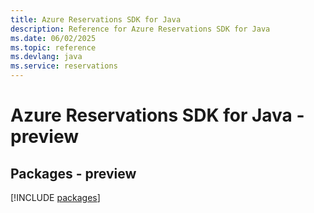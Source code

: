 ```yaml
---
title: Azure Reservations SDK for Java
description: Reference for Azure Reservations SDK for Java
ms.date: 06/02/2025
ms.topic: reference
ms.devlang: java
ms.service: reservations
---
```

# Azure Reservations SDK for Java - preview
## Packages - preview
[!INCLUDE [packages](reservations-index.md)]